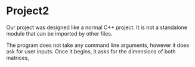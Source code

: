 # Project2

Our project was designed like a normal C++ project. It is not a standalone module that can be imported by other files.

The program does not take any command line arguments, however it does ask for user inputs. Once it begins, it asks for the 
dimensions of both matrices, 
